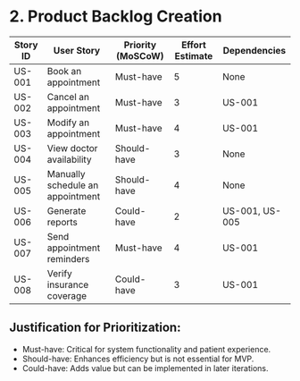 # 2. Product Backlog Creation

| Story ID  | User Story | Priority (MoSCoW) | Effort Estimate | Dependencies |
|-----------|-----------|------------------|----------------|--------------|
| US-001 | Book an appointment | Must-have | 5 | None |
| US-002 | Cancel an appointment | Must-have | 3 | US-001 |
| US-003 | Modify an appointment | Must-have | 4 | US-001 |
| US-004 | View doctor availability | Should-have | 3 | None |
| US-005 | Manually schedule an appointment | Should-have | 4 | None |
| US-006 | Generate reports | Could-have | 2 | US-001, US-005 |
| US-007 | Send appointment reminders | Must-have | 4 | US-001 |
| US-008 | Verify insurance coverage | Could-have | 3 | US-001 |

## Justification for Prioritization:
- Must-have: Critical for system functionality and patient experience.
- Should-have: Enhances efficiency but is not essential for MVP.
- Could-have: Adds value but can be implemented in later iterations.
